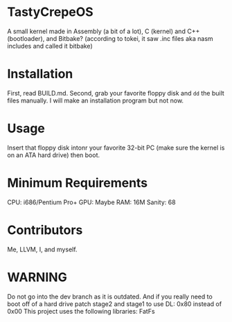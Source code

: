 # TastyCrepeOS
A small kernel made in Assembly (a bit of a lot), C (kernel) and C++ (bootloader), and Bitbake? (according to tokei, it saw .inc files aka nasm includes and called it bitbake)

# Installation
First, read BUILD.md. Second, grab your favorite floppy disk and `dd` the built files manually. I will make an installation program but not now.

# Usage
Insert that floppy disk intonr your favorite 32-bit PC (make sure the kernel is on an ATA hard drive) then boot.



# Minimum Requirements
CPU: i686/Pentium Pro+
GPU: Maybe
RAM: 16M
Sanity: 68

# Contributors
Me, LLVM, I, and myself.

# WARNING
Do not go into the dev branch as it is outdated.
And if you really need to boot off of a hard drive patch stage2 and stage1 to use DL: 0x80 instead of 0x00
This project uses the following libraries:
FatFs